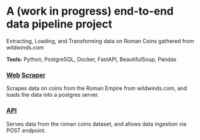 # A (work in progress) end-to-end data pipeline project
Extracting, Loading, and Transforming data on Roman Coins gathered from wildwinds.com

**Tools:** Python, PostgreSQL, Docker, FastAPI, BeautifulSoup, Pandas

### [Web](web_scraping/web_scraper.ipynb) [Scraper](web_scraping/web_scraper.py)

Scrapes data on coins from the Roman Empire from wildwinds.com, and loads the data into a postgres server.

### [API](roman_coin_api/main.py)

Serves data from the roman coins dataset, and allows data ingestion via POST endpoint.